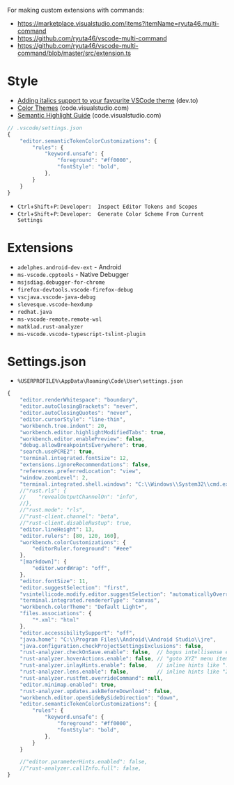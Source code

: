 For making custom extensions with commands:
*   https://marketplace.visualstudio.com/items?itemName=ryuta46.multi-command
*   https://github.com/ryuta46/vscode-multi-command
*   https://github.com/ryuta46/vscode-multi-command/blob/master/src/extension.ts

# Style

* [Adding italics support to your favourite VSCode theme](https://dev.to/salted-bytes/adding-italics-support-to-your-favourite-vscode-theme-2ec9) (dev.to)
* [Color Themes](https://code.visualstudio.com/docs/getstarted/themes) (code.visualstudio.com)
* [Semantic Highlight Guide](https://code.visualstudio.com/api/language-extensions/semantic-highlight-guide) (code.visualstudio.com)

```js
// .vscode/settings.json
{
    "editor.semanticTokenColorCustomizations": {
        "rules": {
            "keyword.unsafe": {
                "foreground": "#ff0000",
                "fontStyle": "bold",
            },
        }
    }
}
```

* `Ctrl`+`Shift`+`P`: `Developer:  Inspect Editor Tokens and Scopes`
* `Ctrl`+`Shift`+`P`: `Developer:  Generate Color Scheme From Current Settings`

# Extensions

* `adelphes.android-dev-ext` - Android
* `ms-vscode.cpptools` - Native Debugger
* `msjsdiag.debugger-for-chrome`
* `firefox-devtools.vscode-firefox-debug`
* `vscjava.vscode-java-debug`
* `slevesque.vscode-hexdump`
* `redhat.java`
* `ms-vscode-remote.remote-wsl`
* `matklad.rust-analyzer`
* `ms-vscode.vscode-typescript-tslint-plugin`

# Settings.json

* `%USERPROFILE%\AppData\Roaming\Code\User\settings.json`

```js
{
    "editor.renderWhitespace": "boundary",
    "editor.autoClosingBrackets": "never",
    "editor.autoClosingQuotes": "never",
    "editor.cursorStyle": "line-thin",
    "workbench.tree.indent": 20,
    "workbench.editor.highlightModifiedTabs": true,
    "workbench.editor.enablePreview": false,
    "debug.allowBreakpointsEverywhere": true,
    "search.usePCRE2": true,
    "terminal.integrated.fontSize": 12,
    "extensions.ignoreRecommendations": false,
    "references.preferredLocation": "view",
    "window.zoomLevel": 2,
    "terminal.integrated.shell.windows": "C:\\Windows\\System32\\cmd.exe",
    //"rust.rls": {
    //    "revealOutputChannelOn": "info",
    //},
    //"rust.mode": "rls",
    //"rust-client.channel": "beta",
    //"rust-client.disableRustup": true,
    "editor.lineHeight": 13,
    "editor.rulers": [80, 120, 160],
    "workbench.colorCustomizations": {
        "editorRuler.foreground": "#eee"
    },
    "[markdown]": {
        "editor.wordWrap": "off",
    },
    "editor.fontSize": 11,
    "editor.suggestSelection": "first",
    "vsintellicode.modify.editor.suggestSelection": "automaticallyOverrodeDefaultValue",
    "terminal.integrated.rendererType": "canvas",
    "workbench.colorTheme": "Default Light+",
    "files.associations": {
        "*.xml": "html"
    },
    "editor.accessibilitySupport": "off",
    "java.home": "C:\\Program Files\\Android\\Android Studio\\jre",
    "java.configuration.checkProjectSettingsExclusions": false,
    "rust-analyzer.checkOnSave.enable": false,  // bogus intellisense errors in problems pane
    "rust-analyzer.hoverActions.enable": false, // "goto XYZ" menu items when hovering over underlined identifiers
    "rust-analyzer.inlayHints.enable": false,   // inline hints like ": usize"
    "rust-analyzer.lens.enable": false,         // inline hints like "2 implementations"
    "rust-analyzer.rustfmt.overrideCommand": null,
    "editor.minimap.enabled": true,
    "rust-analyzer.updates.askBeforeDownload": false,
    "workbench.editor.openSideBySideDirection": "down",
    "editor.semanticTokenColorCustomizations": {
        "rules": {
            "keyword.unsafe": {
                "foreground": "#ff0000",
                "fontStyle": "bold",
            },
        }
    }

    //"editor.parameterHints.enabled": false,
    //"rust-analyzer.callInfo.full": false,
}
```
